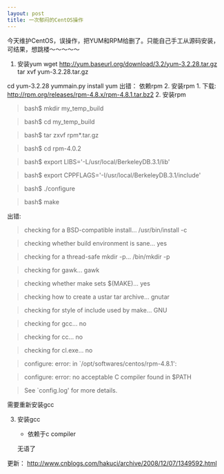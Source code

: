 ```yaml
---
layout: post
title: 一次郁闷的CentOS操作
---
```

今天维护CentOS，误操作，把YUM和RPM给删了。只能自己手工从源码安装，可结果，想跳楼～～～～～

1. 安装yum
wget http://yum.baseurl.org/download/3.2/yum-3.2.28.tar.gz
tar xvf yum-3.2.28.tar.gz

cd yum-3.2.28
yummain.py install yum
出错：
 依赖rpm
2. 安装rpm
	1. 下载: http://rpm.org/releases/rpm-4.8.x/rpm-4.8.1.tar.bz2
	2. 安装rpm
> bash$ mkdir my_temp_build

> bash$ cd my_temp_build

> bash$ tar zxvf rpm*.tar.gz

> bash$ cd rpm-4.0.2

> bash$ export LIBS='-L/usr/local/BerkeleyDB.3.1/lib'

> bash$ export CPPFLAGS='-I/usr/local/BerkeleyDB.3.1/include'

> bash$ ./configure

> bash$ make

出错:

> checking for a BSD-compatible install... /usr/bin/install -c

> checking whether build environment is sane... yes

> checking for a thread-safe mkdir -p... /bin/mkdir -p

> checking for gawk... gawk

> checking whether make sets $(MAKE)... yes

> checking how to create a ustar tar archive... gnutar

>checking for style of include used by make... GNU

> checking for gcc... no

> checking for cc... no

> checking for cl.exe... no

> configure: error: in `/opt/softwares/centos/rpm-4.8.1':

> configure: error: no acceptable C compiler found in $PATH

> See `config.log' for more details.

需要重新安装gcc


3. 安装gcc

	- 依赖于c compiler

	无语了

更新： http://www.cnblogs.com/hakuci/archive/2008/12/07/1349592.html